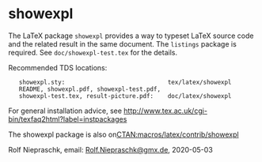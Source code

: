 showexpl
========

The LaTeX package `showexpl` provides a way to typeset LaTeX source code and
the related result in the same document. The `listings` package is required.
See `doc/showexpl-test.tex` for the details.

Recommended TDS locations:

```text
   showexpl.sty:                             tex/latex/showexpl
   README, showexpl.pdf, showexpl-test.pdf,
   showexpl-test.tex, result-picture.pdf:    doc/latex/showexpl
```

For general installation advice, see
<http://www.tex.ac.uk/cgi-bin/texfaq2html?label=instpackages>

The showexpl package is also on[CTAN:macros/latex/contrib/showexpl](http://www.ctan.org/tex-archive/macros/latex/contrib/showexpl)

Rolf Niepraschk,
email: Rolf.Niepraschk@gmx.de,
2020-05-03
